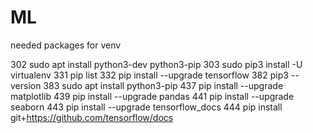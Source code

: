 # ML


needed packages for venv

  302  sudo apt install python3-dev python3-pip
  303  sudo pip3 install -U virtualenv 
  331  pip list
  332  pip install --upgrade tensorflow
  382  pip3 --version
  383  sudo apt install python3-pip
  437  pip install --upgrade matplotlib
  439  pip install --upgrade pandas
  441  pip install --upgrade seaborn
  443  pip install --upgrade tensorflow_docs
  444  pip install git+https://github.com/tensorflow/docs
